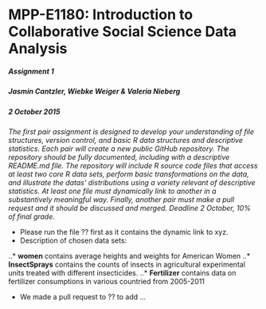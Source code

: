 # MPP-E1180: Introduction to Collaborative Social Science Data Analysis
##### Assignment 1
##### Jasmin Cantzler, Wiebke Weiger & Valeria Nieberg
##### 2 October 2015

*The first pair assignment is designed to develop your understanding of file structures, version control, and basic R data structures and descriptive statistics. Each pair will create a new public GitHub repository. The repository should be fully documented, including with a descriptive README.md file. The repository will include R source code files that access at least two core R data sets, perform basic transformations on the data, and illustrate the datas' distributions using a variety relevant of descriptive statistics. At least one file must dynamically link to another in a substantively meaningful way. Finally, another pair must make a pull request and it should be discussed and merged. Deadline 2 October, 10% of final grade.*

* Please run the file ?? first as it contains the dynamic link to xyz.
* Description of chosen data sets:

..* **women** contains average heights and weights for American Women
..* **InsectSprays** contains the counts of insects in agricultural experimental units treated with different insecticides.
..* **Fertilizer** contains data on fertilizer consumptions in various countried from 2005-2011
* We made a pull request to ?? to add ... 




